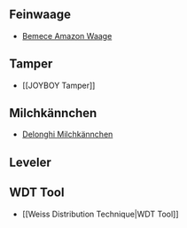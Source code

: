 
## Feinwaage
 - [Bemece Amazon Waage](https://www.amazon.de/bemece-Wiederaufladbare-kaffeewaage-Multifunktionale-Lebensmittelwaage/dp/B0BGH8R5DG/ref=sr_1_5?crid=2ZHQ5L1GP9Q6L&dib=eyJ2IjoiMSJ9.rlNItcrvd5S-LN5hrqYISYxhgMkQ-Rx8QPpL6KsCs1sWiwfftAgWnzLV2HAPffCxTKQJrmAjJ1pG4auQBRPdXpjOLXkxEXB4DjjBixKXI5AczhiIh9RA0OmvHrnZozFjoXNrYkcN-fb2gnooP8G6ll6dKT0sVrumKTfylgMKjSnBzYxXYV7fIfqKKxAPeXJpSZEUyuXRVvAlJoMpNh3crcldnACBnN2KqG8dPbevIUoZSt5pKE11TXnMIxDRejV0jT5KzSuZzHw2pW87eyeDVJvOjpNz892LFgJAuCaMHq3w2K8YMtBRIM8nG1IZ6qYPOdbjvBtS7mvey8Mgmz8SUJF0dhqjuez2mv2zZvAxMIR1jTVuWo4ibZpcvAu4Q08T9vB-M6LlZT9dK6in8coMJnJ0WayXF55354jZJo6BnCAeoBM2n9E_-JtFpvNsz6jR.fxsp4IchLKq6bVF5gLgYpNh88OC_Dn1gDjjdd9kzngg&dib_tag=se&keywords=kaffee%2Bwaage&nsdOptOutParam=true&qid=1736496743&sprefix=Kaffee%2Bw%2Caps%2C99&sr=8-5&th=1)
 
## Tamper
- [[JOYBOY Tamper]]

## Milchkännchen
- [Delonghi Milchkännchen](https://www.delonghi.com/de-de/milchaufschaeum-kaennchen-dlsc060-350-ml-/p/DLSC060)

## Leveler

## WDT Tool
- [[Weiss Distribution Technique|WDT Tool]]